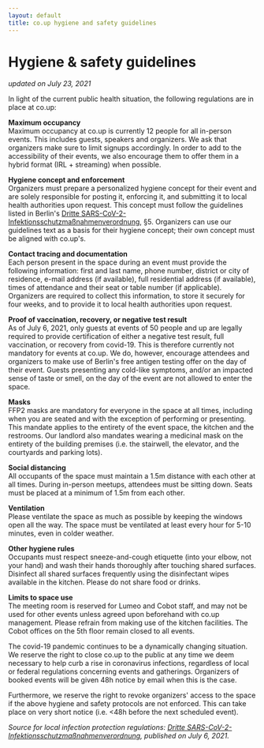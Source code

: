 ```yaml
---
layout: default
title: co.up hygiene and safety guidelines
---
```


<h1>
  Hygiene & safety guidelines
</h1>
 
*updated on July 23, 2021* 

In light of the current public health situation, the following regulations are in place at co.up:

**Maximum occupancy**<br/>
Maximum occupancy at co.up is currently 12 people for all in-person events. This includes guests, speakers and organizers.
We ask that organizers make sure to limit signups accordingly. In order to add to the accessibility of their events, we also encourage them to offer them in a hybrid format (IRL + streaming) when possible.

**Hygiene concept and enforcement**<br/>
Organizers must prepare a personalized hygiene concept for their event and are solely responsible for posting it, enforcing it, and submitting it to local health authorities upon request. This concept must follow the guidelines listed in Berlin's [Dritte SARS-CoV-2-Infektionsschutzmaßnahmenverordnung](https://www.berlin.de/corona/massnahmen/verordnung/), §5. Organizers can use our guidelines text as a basis for their hygiene concept; their own concept must be aligned with co.up's.

**Contact tracing and documentation**<br/>
Each person present in the space during an event must provide the following information: first and last name, phone number, district or city of residence, e-mail address (if available), full residential address (if available), times of attendance and their seat or table number (if applicable). Organizers are required to collect this information, to store it securely for four weeks, and to provide it to local health authorities upon request.

**Proof of vaccination, recovery, or negative test result**<br/>
As of July 6, 2021, only guests at events of 50 people and up are legally required to provide certification of either a negative test result, full vaccination, or recovery from covid-19. This is therefore currently not mandatory for events at co.up. We do, however, encourage attendees and organizers to make use of Berlin's free antigen testing offer on the day of their event. Guests presenting any cold-like symptoms, and/or an impacted sense of taste or smell, on the day of the event are not allowed to enter the space.

**Masks**<br/>
FFP2 masks are mandatory for everyone in the space at all times, including when you are seated and with the exception of performing or presenting. This mandate applies to the entirety of the event space, the kitchen and the restrooms. Our landlord also mandates wearing a medicinal mask on the entirety of the building premises (i.e. the stairwell, the elevator, and the courtyards and parking lots).

**Social distancing**<br/>
All occupants of the space must maintain a 1.5m distance with each other at all times. During in-person meetups, attendees must be sitting down. Seats must be placed at a minimum of 1.5m from each other.

**Ventilation**<br/>
Please ventilate the space as much as possible by keeping the windows open all the way. The space must be ventilated at least every hour for 5-10 minutes, even in colder weather.

**Other hygiene rules**<br/>
Occupants must respect sneeze-and-cough etiquette (into your elbow, not your hand) and wash their hands thoroughly after touching shared surfaces. Disinfect all shared surfaces frequently using the disinfectant wipes available in the kitchen. Please do not share food or drinks.

**Limits to space use**<br/>
The meeting room is reserved for Lumeo and Cobot staff, and may not be used for other events unless agreed upon beforehand with co.up management.
Please refrain from making use of the kitchen facilities. The Cobot offices on the 5th floor remain closed to all events.

The covid-19 pandemic continues to be a dynamically changing situation. We reserve the right to close co.up to the public at any time we deem necessary to help curb a rise in coronavirus infections, regardless of local or federal regulations concerning events and gatherings. Organizers of booked events will be given 48h notice by email when this is the case.

Furthermore, we reserve the right to revoke organizers' access to the space if the above hygiene and safety protocols are not enforced. This can take place on very short notice (i.e. <48h before the next scheduled event).

*Source for local infection protection regulations: [Dritte SARS-CoV-2-Infektionsschutzmaßnahmenverordnung](https://www.berlin.de/corona/massnahmen/verordnung/), published on July 6, 2021.*
